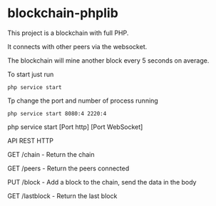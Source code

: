 # blockchain-phplib

This project is a blockchain with full PHP.

It connects with other peers via the websocket.

The blockchain will mine another block every 5 seconds on average.

To start just run

    php service start

Tp change the port and number of process running

    php service start 8080:4 2220:4
    
php service start [Port http] [Port WebSocket]

API REST HTTP

GET /chain - Return the chain

GET /peers - Return the peers connected

PUT /block - Add a block to the chain, send the data in the body

GET /lastblock - Return the last block